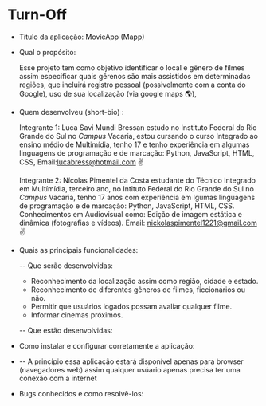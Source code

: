 # Turn-Off
 - Título da aplicação: MovieApp (Mapp)

- Qual o propósito: 

   Esse projeto tem como objetivo identificar o local e gênero de filmes assim especificar quais gêrenos são mais assistidos em determinadas regiões, que incluirá registro pessoal (possivelmente com a conta do Google), uso de sua localização (via google maps :earth_americas:),

- Quem desenvolveu (short-bio) :

  Integrante 1: Luca Savi Mundi Bressan estudo no Instituto Federal do Rio Grande do Sul no *Campus* Vacaria, estou cursando o curso Integrado ao ensino médio de Multimídia, tenho 17 e tenho experiência em algumas linguagens de programação e de marcação: Python, JavaScript, HTML, CSS, Email:lucabress@hotmail.com :v:
  
  Integrante 2: Nícolas Pimentel da Costa estudante do Técnico Integrado em Multímídia, terceiro ano, no Intituto Federal do Rio Grande do Sul no *Campus* Vacaria, tenho 17 anos com experiência em lgumas linguagens de programação e de marcação: Python, JavaScript, HTML, CSS. Conhecimentos em Audiovisual como: Edição de imagem estática e dinâmica (fotografias e vídeos). Email: nickolaspimentel1221@gmail.com :v: 
  
- Quais as principais funcionalidades:
    
    -- Que serão desenvolvidas: 
     * Reconhecimento da localização assim como região, cidade e estado. 
     * Reconhecimento de diferentes gêneros de filmes, ficcionários ou não.
     * Permitir que usuários logados possam avaliar qualquer filme.
     * Informar cinemas próximos.
   
   -- Que estão desenvolvidas: 
   
- Como instalar e configurar corretamente a aplicação:
 * -- A princípio essa aplicação estará disponível apenas para browser (navegadores web) assim qualquer usúario apenas precisa ter uma conexão com a internet

- Bugs conhecidos e como resolvê-los: 
